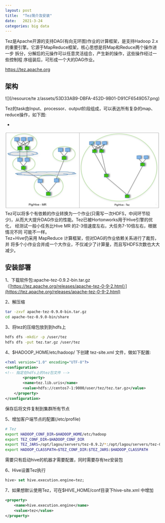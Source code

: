 ```yaml
---
layout: post
title:  "Tez简介及安装"
date:   2021-3-24
categories: big data
---
```


Tez是Apache开源的支持DAG(有向无环图)作业的计算框架，是支持Hadoop 2.x 的重要引擎。它源于MapReduce框架，核心思想是将Map和Reduce两个操作进一步 拆分，分解后的元操作可以任意灵活组合，产生新的操作，这些操作经过一些控制程 序组装后，可形成一个大的DAG作业。  
  
https://tez.apache.org


## 架构
![](/resource/te z/assets/53D33AB9-DBFA-452D-9B01-D91CF6549D57.png)

Tez的task由Input、processor、output阶段组成，可以表达所有复杂的map、 reduce操作，如下图:

- 
![](/resource/tez/assets/4017ADDE-3F26-4F0B-9980-124EC190038E.png)
  Tez可以将多个有依赖的作业转换为一个作业(只需写一次HDFS，中间环节较 少)，从而大大提升DAG作业的性能。Tez已被Hortonworks用于Hive引擎的优化， 经测试一般小任务比Hive MR 的2-3倍速度左右，大任务7-10倍左右，根据情况不同 可能不一样。  
  Tez+Hive仍采用 MapReduce 计算框架，但对DAG的作业依赖关系进行了裁剪，并 将多个小作业合并成一个大作业，不仅减少了计算量，而且写HDFS次数也大大减少。

## 安装部署

1、下载软件包:apache-tez-0.9.2-bin.tar.gz（[https://tez.apache.org/releases/apache-tez-0-9-2.html）](https://tez.apache.org/releases/apache-tez-0-9-2.html)  
  
2、解压缩  
```sh  
tar -zxvf apache-tez-0.9.0-bin.tar.gz  
cd apache-tez-0.9.0-bin/share  
```  
  
3、将tez的压缩包放到到hdfs上  
```sh  
hdfs dfs -mkdir -p /user/tez  
hdfs dfs -put tez.tar.gz /user/tez  
```  
  
4、$HADOOP_HOME/etc/hadoop/ 下创建 tez-site.xml 文件，做如下配置:  
  
```xml  
<?xml version="1.0" encoding="UTF-8"?>  
<configuration>  
<!-- 指定在hdfs上的tez包文件 -->   
		<property>  
        <name>tez.lib.uris</name>  
        <value>hdfs://centos7-1:9000/user/tez/tez.tar.gz</value>  
    </property>  
</configuration>  
```  
  
保存后将文件复制到集群所有节点  
  
5、增加客户端节点的配置(/etc/profile)  
```sh  
# Tez  
export HADOOP_CONF_DIR=$HADOOP_HOME/etc/hadoop  
export TEZ_CONF_DIR=$HADOOP_CONF_DIR  
export TEZ_JARS=/opt/lagou/servers/tez-0.9.2/*:/opt/lagou/servers/tez-0.9.2/lib/*   
export HADOOP_CLASSPATH=$TEZ_CONF_DIR:$TEZ_JARS:$HADOOP_CLASSPATH  
```  
需要只有启动hive的机器才需要配置，同时需要存有tez安装包  
  
6、Hive设置Tez执行  
```sql  
hive> set hive.execution.engine=tez;  
```  
  
7、如果想默认使用Tez，可在$HIVE_HOME/conf目录下hive-site.xml 中增加  
```xml  
<property>  
    <name>hive.execution.engine</name>  
    <value>tez</value>  
</property>  
```

